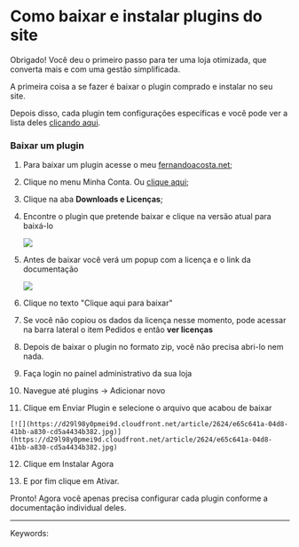 # Como baixar e instalar plugins do site

Obrigado! Você deu o primeiro passo para ter uma loja otimizada, que converta mais e com uma gestão simplificada.

A primeira coisa a se fazer é baixar o plugin comprado e instalar no seu site.

Depois disso, cada plugin tem configurações específicas e você pode ver a lista deles [clicando aqui](http://ajuda.fernandoacosta.net/).

### Baixar um plugin

1.  Para baixar um plugin acesse o meu [fernandoacosta.net](https://fernandoacosta.net);
2.  Clique no menu Minha Conta. Ou [clique aqui](https://fernandoacosta.net/minha-conta);
3.  Clique na aba **Downloads e Licenças**;
4.  Encontre o plugin que pretende baixar e clique na versão atual para baixá-lo  
      
    
    [![](https://d29l98y0pmei9d.cloudfront.net/article/2624/860e54ea-b268-43a1-9dd7-7519a0889779.jpg)](https://d29l98y0pmei9d.cloudfront.net/article/2624/860e54ea-b268-43a1-9dd7-7519a0889779.jpg)
    
5.  Antes de baixar você verá um popup com a licença e o link da documentação  
      
    
    [![](https://d29l98y0pmei9d.cloudfront.net/article/2624/be867bdd-f6eb-4810-ad62-c6bc131ae3b6.jpg)](https://d29l98y0pmei9d.cloudfront.net/article/2624/be867bdd-f6eb-4810-ad62-c6bc131ae3b6.jpg)
    
6.  Clique no texto "Clique aqui para baixar" 
    
7.  Se você não copiou os dados da licença nesse momento, pode acessar na barra lateral o item Pedidos e então **ver licenças**
    
8.  Depois de baixar o plugin no formato zip, você não precisa abri-lo nem nada.
    
9.  Faça login no painel administrativo da sua loja
    
10.  Navegue até plugins -> Adicionar novo
    
11.  Clique em Enviar Plugin e selecione o arquivo que acabou de baixar  
      
    
    [![](https://d29l98y0pmei9d.cloudfront.net/article/2624/e65c641a-04d8-41bb-a830-cd5a4434b382.jpg)](https://d29l98y0pmei9d.cloudfront.net/article/2624/e65c641a-04d8-41bb-a830-cd5a4434b382.jpg)
    
12.  Clique em Instalar Agora
    
13.  E por fim clique em Ativar.
    

Pronto! Agora você apenas precisa configurar cada plugin conforme a documentação individual deles.

___

Keywords: